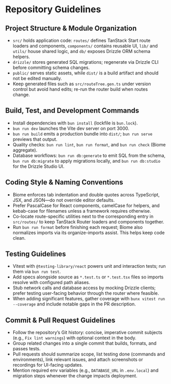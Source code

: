 # Repository Guidelines

## Project Structure & Module Organization

- `src/` holds application code: `routes/` defines TanStack Start route loaders and components, `components/` contains reusable UI, `lib/` and `utils/` house shared logic, and `db/` exposes Drizzle ORM schema helpers.  
- `drizzle/` stores generated SQL migrations; regenerate via Drizzle CLI before committing schema changes.  
- `public/` serves static assets, while `dist/` is a build artifact and should not be edited manually.  
- Keep generated files such as `src/routeTree.gen.ts` under version control but avoid hand edits; re-run the router build when routes change.

## Build, Test, and Development Commands

- Install dependencies with `bun install` (lockfile is `bun.lock`).  
- `bun run dev` launches the Vite dev server on port 3000.  
- `bun run build` emits a production bundle into `dist/`; `bun run serve` previews that output.  
- Quality checks: `bun run lint`, `bun run format`, and `bun run check` (Biome aggregate).  
- Database workflows: `bun run db:generate` to emit SQL from the schema, `bun run db:migrate` to apply migrations locally, and `bun run db:studio` for the Drizzle Studio UI.

## Coding Style & Naming Conventions

- Biome enforces tab indentation and double quotes across TypeScript, JSX, and JSON—do not override editor defaults.  
- Prefer PascalCase for React components, camelCase for helpers, and kebab-case for filenames unless a framework requires otherwise.  
- Co-locate route-specific utilities next to the corresponding entry in `src/routes/` to keep TanStack Router loaders and components together.  
- Run `bun run format` before finishing each request; Biome also normalizes imports via its organize-imports assist. This helps keep code clean.

## Testing Guidelines

- Vitest with `@testing-library/react` powers unit and interaction tests; run them via `bun run test`.  
- Add specs alongside source as `*.test.ts` or `*.test.tsx` files so imports resolve with configured path aliases.  
- Stub network calls and database access by mocking Drizzle clients; prefer testing user-facing behavior through the router where feasible.  
- When adding significant features, gather coverage with `bunx vitest run --coverage` and include notable gaps in the PR description.

## Commit & Pull Request Guidelines

- Follow the repository’s Git history: concise, imperative commit subjects (e.g., `Fix lint warnings`) with optional context in the body.  
- Group related changes into a single commit that builds, formats, and passes tests.  
- Pull requests should summarize scope, list testing done (commands and environments), link relevant issues, and attach screenshots or recordings for UI-facing updates.  
- Mention required env variables (e.g., `DATABASE_URL` in `.env.local`) and migration steps whenever the change impacts deployment.
